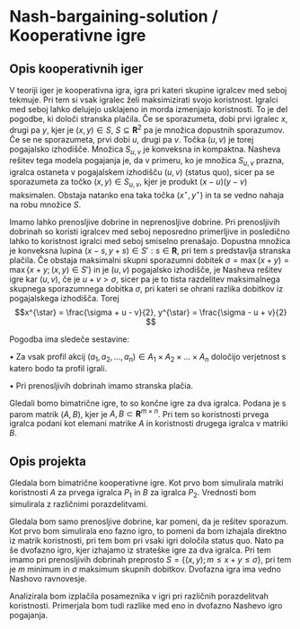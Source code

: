 # Nash-bargaining-solution / Kooperativne igre 

## Opis kooperativnih iger 

V teoriji iger je kooperativna igra, igra pri kateri skupine igralcev med seboj tekmuje. Pri tem si vsak igralec želi maksimizirati svojo koristnost. Igralci med seboj lahko delujejo usklajeno in morda izmenjajo koristnosti. To je del pogodbe, ki določi stranska plačila. Če se sporazumeta, dobi prvi igralec $x$, drugi pa $y$, kjer je $(x, y) \in S$, $S \subseteq \mathbf{R}^2$ pa je množica dopustnih sporazumov. Če
se ne sporazumeta, prvi dobi $u$, drugi pa $v$. Točka $(u, v)$ je torej pogajalsko
izhodišče. Množica $S_{u,v}$ je konveksna in kompaktna. Nasheva rešitev tega modela pogajanja je, da v primeru, ko je množica $S_{u, v}$ prazna, igralca ostaneta v pogajalskem izhodišču $(u, v)$ (status quo), sicer pa se sporazumeta za točko $(x, y) \in S_{u,v}$, kjer je produkt $(x − u)(y − v)$ maksimalen. Obstaja natanko ena taka
točka $(x^{\star}, y^{\star})$ in ta se vedno nahaja na robu množice $S.$ 

Imamo lahko prenosljive dobrine in neprenosljive dobrine. Pri prenosljivih dobrinah so koristi igralcev med seboj neposredno primerljive in posledično lahko to koristnost igralci med seboj smiselno prenašajo. Dopustna množica je konveksna lupina ${(x - s,  y + s) \in S' : s \in \mathbf{R}},$ pri tem $s$ predstavlja stranska plačila. Če obstaja maksimalni skupni sporazumni dobitek $\sigma = \max(x + y)  = \max \{x+y ; (x, y) ∈ S' \}$ in je $(u, v)$ pogajalsko izhodišče, je Nasheva rešitev igre kar $(u, v)$, če je $u+v > \sigma$, sicer pa je to tista razdelitev maksimalnega skupnega
sporazumnega dobitka $\sigma$, pri kateri se ohrani razlika dobitkov iz pogajalskega
izhodišča. Torej $$x^{\star} = \frac{\sigma + u - v}{2}, y^{\star} = \frac{\sigma - u + v}{2} $$

Pogodba ima sledeče sestavine: 

$\bullet$ Za vsak profil akcij $(a_1, a_2, \dots, a_n) \in A_1 \times A_2 \times \dots \times A_n$ določijo verjetnost s katero bodo ta profil igrali.

$\bullet$ Pri prenosljivih dobrinah imamo stranska plačia. 

Gledali bomo bimatrične igre, to so končne igre za dva igralca. Podana je s parom matrik $(A , B)$, kjer je ${A, B} \subset \mathbf{R}^{m \times n}$. Pri tem so koristnosti prvega igralca podani kot elemani matrike $A$ in koristnosti drugega igralca v matriki $B$.

## Opis projekta

Gledala bom bimatrične kooperativne igre. Kot prvo bom simulirala matriki koristnosti $A$ za prvega igralca $P_1$ in $B$ za igralca $P_2$. Vrednosti bom simulirala z različnimi porazdelitvami. 

Gledala bom samo prenosljive dobrine, kar pomeni, da je rešitev sporazum. Kot prvo bom simulirala eno fazno igro, to pomeni da bom izhajala direktno iz matrik koristnosti, pri tem bom pri vsaki igri določila status quo. Nato pa še dvofazno igro, kjer izhajamo iz strateške igre za dva igralca. Pri tem imamo pri prenosljivih dobrinah preprosto $S = \{(x, y);   m \leq x + y \leq \sigma \},$ pri tem je $m$ minimum in $\sigma$ maksimum skupnih dobitkov. Dvofazna igra ima vedno Nashovo ravnovesje. 

Analizirala bom izplačila posameznika v igri pri različnih porazdelitvah koristnosti. Primerjala bom tudi razlike med eno in dvofazno Nashevo igro pogajanja.  
